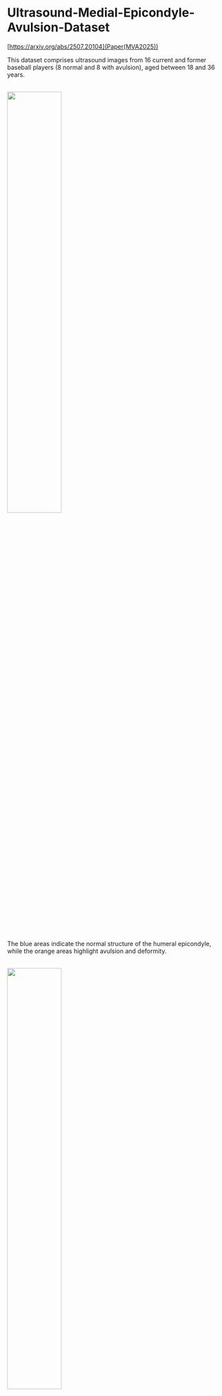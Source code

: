 # Ultrasound-Medial-Epicondyle-Avulsion-Dataset

[https://arxiv.org/abs/2507.20104](Paper(MVA2025))

This dataset comprises ultrasound images from 16 current and former baseball players (8 normal and 8 with avulsion), aged between 18 and 36 years.  

<br>

<img src="https://github.com/user-attachments/assets/2870f0b4-af09-455f-b6ea-716110c6215e" width="50%">

The blue areas indicate the normal structure of the humeral epicondyle, while the orange areas highlight avulsion and deformity.  

<br>

<img src="https://github.com/user-attachments/assets/a849d2bf-461e-4320-a188-9d92de340ef3" width="50%">

The images were acquired using musculoskeletal ultrasonography (SONIMAGE MX1, KONICA MINOLTA, Tokyo, Japan) with an 11-MHz linear probe by three experienced orthopedic surgeons.
The participants lay on a bed with their elbows flexed at 90 degrees. Then, a surgeon moved the gel-applied probe around the medial elbow.

This dataset is licensed under the [Creative Commons Attribution-NonCommercial 4.0 International License (CC BY-NC 4.0)](https://creativecommons.org/licenses/by-nc/4.0/).

Dataset link: https://drive.google.com/drive/folders/1KmhhIIU0JUir6MtfmkzJDzsfzQJqyAgG?usp=sharing

Pixel-wise annotations are provided in `.bmp` format.


